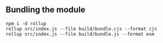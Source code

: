 ## Bundling the module

```
npm i -d rollup
rollup src/index.js --file build/bundle.cjs --format cjs
rollup src/index.js --file build/bundle.js --format esm
```